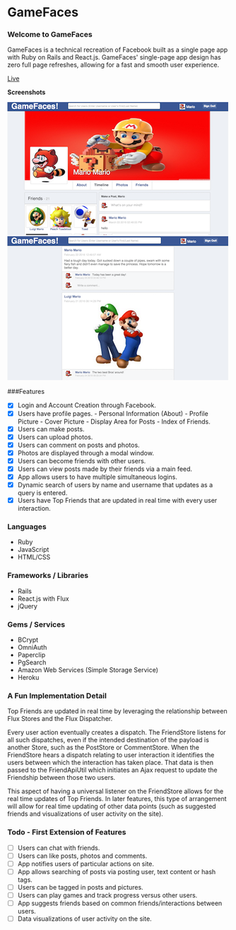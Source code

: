 # GameFaces


### Welcome to GameFaces

GameFaces is a technical recreation of Facebook built as a single page app with Ruby on Rails and React.js. GameFaces' single-page app design has zero full page refreshes, allowing for a fast and smooth user experience.

[Live](http//www.gamefaces.xyz)

**Screenshots**

[![screenshot1](/app/assets/screenshots/screenshot1.png)](http://www.gamefaces.xyz/)
[![screenshot2](/app/assets/screenshots/screenshot2.png)](http://www.gamefaces.xyz/)

###Features

- [x] Login and Account Creation through Facebook.
- [x] Users have profile pages.
      - Personal Information (About)
      - Profile Picture
      - Cover Picture
      - Display Area for Posts
      - Index of Friends.
- [x] Users can make posts.
- [x] Users can upload photos.
- [x] Users can comment on posts and photos.
- [x] Photos are displayed through a modal window.
- [x] Users can become friends with other users.
- [x] Users can view posts made by their friends via a main feed.
- [x] App allows users to have multiple simultaneous logins.
- [x] Dynamic search of users by name and username that updates as a query is entered.
- [x] Users have Top Friends that are updated in real time with every user interaction.

### Languages

- Ruby
- JavaScript
- HTML/CSS

### Frameworks / Libraries

- Rails
- React.js with Flux
- jQuery

### Gems / Services

- BCrypt
- OmniAuth
- Paperclip
- PgSearch
- Amazon Web Services (Simple Storage Service)
- Heroku

### A Fun Implementation Detail

Top Friends are updated in real time by leveraging the relationship between Flux Stores and the Flux Dispatcher.

Every user action eventually creates a dispatch. The FriendStore listens for all such dispatches, even if the intended destination of the payload is another Store, such as the PostStore or CommentStore. When the FriendStore hears a dispatch relating to user interaction it identifies the users between which the interaction has taken place. That data is then passed to the FriendApiUtil which initiates an Ajax request to update the Friendship between those two users.

This aspect of having a universal listener on the FriendStore allows for the real time updates of Top Friends. In later features, this type of arrangement will allow for real time updating of other data points (such as suggested friends and visualizations of user activity on the site).

### Todo - First Extension of Features

- [ ] Users can chat with friends.
- [ ] Users can like posts, photos and comments.
- [ ] App notifies users of particular actions on site.
- [ ] App allows searching of posts via posting user, text content or hash tags.
- [ ] Users can be tagged in posts and pictures.
- [ ] Users can play games and track progress versus other users.
- [ ] App suggests friends based on common friends/interactions between users.
- [ ] Data visualizations of user activity on the site.

